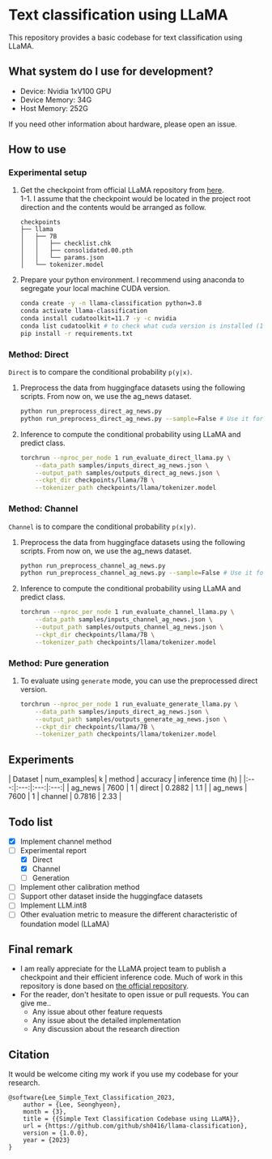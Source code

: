 # Text classification using LLaMA

This repository provides a basic codebase for text classification using LLaMA.

## What system do I use for development?

* Device: Nvidia 1xV100 GPU
* Device Memory: 34G
* Host Memory: 252G

If you need other information about hardware, please open an issue.

## How to use

### Experimental setup

1. Get the checkpoint from official LLaMA repository from [here](https://github.com/facebookresearch/llama).  
    1-1. I assume that the checkpoint would be located in the project root direction and the contents would be arranged as follow.
    ```text
    checkpoints
    ├── llama
    │   ├── 7B
    │   │   ├── checklist.chk
    │   │   ├── consolidated.00.pth
    │   │   └── params.json
    │   └── tokenizer.model
    ```

2. Prepare your python environment. I recommend using anaconda to segregate your local machine CUDA version.
    ```bash
    conda create -y -n llama-classification python=3.8
    conda activate llama-classification
    conda install cudatoolkit=11.7 -y -c nvidia
    conda list cudatoolkit # to check what cuda version is installed (11.7)
    pip install -r requirements.txt
    ```

### Method: Direct

`Direct` is to compare the conditional probability `p(y|x)`.

1. Preprocess the data from huggingface datasets using the following scripts. From now on, we use the ag_news dataset.
    ```bash
    python run_preprocess_direct_ag_news.py
    python run_preprocess_direct_ag_news.py --sample=False # Use it for full evaluation
    ```

2. Inference to compute the conditional probability using LLaMA and predict class.
    ```bash
    torchrun --nproc_per_node 1 run_evaluate_direct_llama.py \
        --data_path samples/inputs_direct_ag_news.json \
        --output_path samples/outputs_direct_ag_news.json \
        --ckpt_dir checkpoints/llama/7B \
        --tokenizer_path checkpoints/llama/tokenizer.model
    ```

### Method: Channel

`Channel` is to compare the conditional probability `p(x|y)`.

1. Preprocess the data from huggingface datasets using the following scripts. From now on, we use the ag_news dataset.
    ```bash
    python run_preprocess_channel_ag_news.py
    python run_preprocess_channel_ag_news.py --sample=False # Use it for full evaluation
    ```

2. Inference to compute the conditional probability using LLaMA and predict class.
    ```bash
    torchrun --nproc_per_node 1 run_evaluate_channel_llama.py \
        --data_path samples/inputs_channel_ag_news.json \
        --output_path samples/outputs_channel_ag_news.json \
        --ckpt_dir checkpoints/llama/7B \
        --tokenizer_path checkpoints/llama/tokenizer.model
    ```

### Method: Pure generation

1. To evaluate using `generate` mode, you can use the preprocessed direct version.
    ```bash
    torchrun --nproc_per_node 1 run_evaluate_generate_llama.py \
        --data_path samples/inputs_direct_ag_news.json \
        --output_path samples/outputs_generate_ag_news.json \
        --ckpt_dir checkpoints/llama/7B \
        --tokenizer_path checkpoints/llama/tokenizer.model
    ```

## Experiments

| Dataset | num_examples| k  | method | accuracy | inference time (h) |
|:---:|:---:|:---:|:---:|
| ag_news | 7600 | 1 | direct  | 0.2882 | 1.1  |
| ag_news | 7600 | 1 | channel | 0.7816 | 2.33 |

## Todo list

- [x] Implement channel method
- [ ] Experimental report
  - [x] Direct
  - [x] Channel
  - [ ] Generation
- [ ] Implement other calibration method
- [ ] Support other dataset inside the huggingface datasets
- [ ] Implement LLM.int8
- [ ] Other evaluation metric to measure the different characteristic of foundation model (LLaMA)

## Final remark

- I am really appreciate for the LLaMA project team to publish a checkpoint and their efficient inference code. Much of work in this repository is done based on [the official repository](https://github.com/facebookresearch/llama). 
- For the reader, don't hesitate to open issue or pull requests. You can give me..
  - Any issue about other feature requests
  - Any issue about the detailed implementation
  - Any discussion about the research direction

## Citation

It would be welcome citing my work if you use my codebase for your research.

```
@software{Lee_Simple_Text_Classification_2023,
    author = {Lee, Seonghyeon},
    month = {3},
    title = {{Simple Text Classification Codebase using LLaMA}},
    url = {https://github.com/github/sh0416/llama-classification},
    version = {1.0.0},
    year = {2023}
}
```